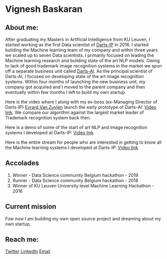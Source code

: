 # Vignesh Baskaran

## About me:
After graduating my Masters in Artificial Intelligence from KU Leuven, I started working as the first Data scientist of [Darts-IP](https://clarivate.com/darts-ip) in 2016. I started building the Machine learning team of my company and within three years we scaled up to seven Data scientists. I primarily focused on leading the Machine learning research and building state of the art NLP models. Owing to lack of good trademark image recognition systems in the market we spun off a separate business unit called [Darts-AI](https://darts.ai/). As the principal scientist of Darts-AI, I focused on developing state of the art image recognition systems. Within four months of launching the new business unit, my company got acquired and I moved to the parent company and then eventually within few months I left to build my own startup.

Here is the video where I along with my ex-boss (ex-Managing Director of Darts-IP) [Evrard Van Zuylen](https://www.linkedin.com/in/evrard-van-zuylen-081132/) launch the early prototype of Darts-AI: [Video link](https://youtu.be/FQ_Y1xnscPg?t=4412). We compare our algorithm against the largest market leader of Trademark recognition system back then.

Here is a demo of some of the start of art NLP and Image recognition systems I developed at Darts-IP: [Video link](https://youtu.be/FQ_Y1xnscPg?t=4163)

Here is the entire stream for people who are interested in getting to know all the Machine learning systems I developed at Darts-IP: [Video link](https://youtu.be/FQ_Y1xnscPg?t=3262)

## Accolades
1. Winner - Data Science community Belgium hackathon - 2019
2. Runner - Data Science community Belgium hackathon - 2018
3. Winner of KU Leuven University level Machine Learning Hackathon - 2016


## Current mission
Fow now I am building my own open source project and dreaming about my own startup. 

## Reach me:
[Twitter](https://twitter.com/tweetvbaskaran)
[LinkedIn](https://www.linkedin.com/in/vigneshbaskaran0123/)
[Email](vignesh.sbaskaran@gmail.com)
